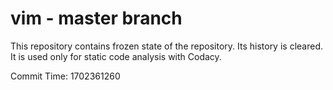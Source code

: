 # vim - master branch

This repository contains frozen state of the repository.
Its history is cleared. It is used only for static code
analysis with Codacy.

Commit Time: 1702361260